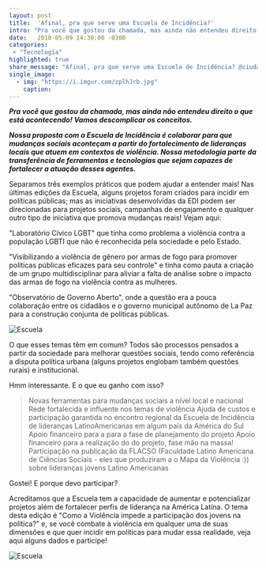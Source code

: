 ```yaml
---
layout: post
title:  'Afinal, pra que serve uma Escuela de Incidência?'
intro: "Pra você que gostou da chamada, mas ainda não entendeu direito o que está acontecendo! Vamos descomplicar os conceitos."
date:   2018-05-09 14:30:00 -0300
categories:
 - "Tecnología"
highlighted: true
share_message: "Afinal, pra que serve uma Escuela de Incidência? @ciudadanoi nos cuenta"
single_image:
  - img: "https://i.imgur.com/zplhJrb.jpg"
    caption:
---
```

***Pra você que gostou da chamada, mas ainda não entendeu direito o que está acontecendo! Vamos descomplicar os conceitos.***

***Nossa proposta com a Escuela de Incidência é colaborar para que mudanças sociais aconteçam a partir do fortalecimento de lideranças locais que atuem em contextos de violência.  Nossa metodologia parte da transferência de ferramentas e tecnologias que sejam capazes de fortalecer a atuação desses agentes.***


Separamos três exemplos práticos que podem ajudar a entender mais! Nas últimas edições da Escuela, alguns projetos foram criados para incidir em políticas públicas; mas as iniciativas desenvolvidas da EDI podem ser direcionadas para projetos sociais, campanhas de engajamento e qualquer outro tipo de iniciativa que promova mudanças reais! Vejam aqui:

"Laboratório Cívico LGBT" que tinha como problema a violência contra a população LGBTI que não é reconhecida pela sociedade e pelo Estado.

 "Visibilizando a violência de gênero por armas de fogo para promover políticas públicas eficazes para seu controle" e tinha como pauta a criação de um grupo multidisciplinar para aliviar a falta de análise sobre o impacto das armas de fogo na violência contra as mulheres. 

"Observatório de Governo Aberto", onde a questão era a pouca colaboração entre os cidadãos e o governo municipal autônomo de La Paz para a construção conjunta de políticas públicas.

![Escuela](https://i.imgur.com/uewnale.jpg "Escuela")

O que esses temas têm em comum? Todos são processos pensados a partir da sociedade para melhorar questões sociais, tendo como referência a disputa política urbana (alguns projetos englobam também questões rurais)  e institucional.

Hmm interessante. E o que eu ganho com isso?

> Novas ferramentas para mudanças sociais a nível local e nacional
> Rede fortalecida e influente nos temas de violência 
> Ajuda de custos e participação garantida no encontro regional da Escuela de Incidência de lideranças LatinoAmericanas em algum país da América do Sul 
> Apoio financeiro para a para a fase de planejamento do projeto 
> Apoio financeiro para a realização do do projeto, fase mão na massa!
> Participação na publicação da FLACSO (Faculdade Latino Americana de Ciências Sociais - eles que produziram a o Mapa da Violência :)) sobre lideranças jovens Latino Americanas 

Gostei! E porque devo participar?

Acreditamos que a Escuela tem a capacidade de aumentar e potencializar projetos além de fortalecer perfis de liderança na América Latina. O tema desta edição é "Como a Violência impede a participação dos jovens na política?" e, se você combate à violência em qualquer uma de suas dimensões e que quer incidir em políticas para mudar essa realidade, veja aqui alguns dados e participe! 


![Escuela](https://i.imgur.com/AKfhq4v.jpg "Escuela")

